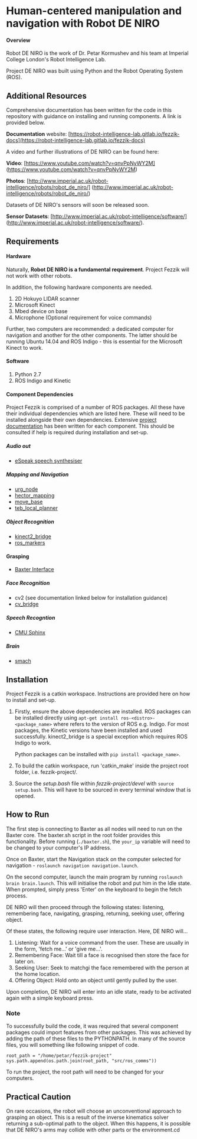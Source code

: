 # Human-centered manipulation and navigation with Robot DE NIRO

#### Overview

Robot DE NIRO is the work of Dr. Petar Kormushev and his team at Imperial College London's Robot Intelligence Lab.

Project DE NIRO was built using Python and the Robot Operating System (ROS).

## Additional Resources

Comprehensive documentation has been written for the code in this repository with guidance on installing and running components. A link is provided below.
         
**Documentation** website: [https://robot-intelligence-lab.gitlab.io/fezzik-docs](https://robot-intelligence-lab.gitlab.io/fezzik-docs)

A video and further illustrations of DE NIRO can be found here:

**Video**: [https://www.youtube.com/watch?v=qnvPpNyWY2M] (https://www.youtube.com/watch?v=qnvPpNyWY2M)

**Photos**: [http://www.imperial.ac.uk/robot-intelligence/robots/robot_de_niro/] (http://www.imperial.ac.uk/robot-intelligence/robots/robot_de_niro/)

Datasets of DE NIRO's sensors will soon be released soon.

**Sensor Datasets**: [http://www.imperial.ac.uk/robot-intelligence/software/] (http://www.imperial.ac.uk/robot-intelligence/software/).

## Requirements

#### Hardware
Naturally, **Robot DE NIRO is a fundamental requirement**. Project Fezzik will not work with other robots.

In addition, the following hardware components are needed.
1. 2D Hokuyo LIDAR scanner
2. Microsoft Kinect
3. Mbed device on base
4. Microphone (Optional requirement for voice commands)

Further, two computers are recommended: a dedicated computer for navigation and another for the other components. The latter should be
running Ubuntu 14.04 and ROS Indigo - this is essential for the Microsoft Kinect to work.

#### Software
1. Python 2.7
2. ROS Indigo and Kinetic

#### Component Dependencies

Project Fezzik is comprised of a number of ROS packages. All these have their individual dependencies which are listed here. These will
need to be installed alongside their own dependencies. Extensive [project documentation](https://robot-intelligence-lab.gitlab.io/fezzik-docs)
has been written for each component. This should be consulted if help is required during installation and set-up.

##### Audio out
* [eSpeak speech synthesiser](http://espeak.sourceforge.net/)

##### Mapping and Navigation
* [urg_node](http://wiki.ros.org/urg_node)
* [hector_mapping](http://wiki.ros.org/hector_mapping)
* [move_base](http://wiki.ros.org/move_base)
* [teb_local_planner](http://wiki.ros.org/teb_local_planner)

##### Object Recognition
* [kinect2_bridge](https://github.com/code-iai/iai_kinect2/tree/master/kinect2_bridge)
* [ros_markers](https://github.com/chili-epfl/ros_markers)

#### Grasping
* [Baxter Interface](http://api.rethinkrobotics.com/baxter_interface/html/index.html)

##### Face Recognition
* cv2 (see documentation linked below for installation guidance)
* [cv_bridge](http://wiki.ros.org/cv_bridge)

##### Speech Recogntion
* [CMU Sphinx](https://cmusphinx.github.io/wiki/tutorialpocketsphinx/)

##### Brain
* [smach](http://wiki.ros.org/smach)

## Installation

Project Fezzik is a catkin workspace. Instructions are provided here on how to install and set-up.

1. Firstly, ensure the above dependencies are installed. ROS packages can be installed directly using `apt-get install ros-<distro>-<package_name>`
where <distro> refers to the version of ROS e.g. Indigo. For most packages, the Kinetic versions have been installed and used successfully. kinect2_bridge
is a special exception which requires ROS Indigo to work.

    Python packages can be installed with `pip install <package_name>`.

2. To build the catkin workspace, run 'catkin_make' inside the project root folder, i.e. fezzik-project/.
3. Source the *setup.bash* file within *fezzik-project/devel* with `source setup.bash`. This will have to be sourced in every terminal window that is opened.

## How to Run

The first step is connecting to Baxter as all nodes will need to run on the Baxter core. The baxter.sh script in the root folder provides this functionality.
Before running (`./baxter.sh`), the `your_ip` variable will need to be changed to your computer's IP address.

Once on Baxter, start the Navigation stack on the computer selected for navigation - `roslaunch navigation navigation.launch`.

On the second computer, launch the main program by running `roslaunch brain brain.launch`.
This will initialise the robot and put him in the Idle state. When prompted, simply press 'Enter' on the keyboard to begin the fetch process.

DE NIRO will then proceed through the following states: listening, remembering face, navigating, grasping, returning, seeking user, offering object.

Of these states, the following require user interaction. Here, DE NIRO will...
1. Listening: Wait for a voice command from the user. These are usually in the form, 'fetch me...' or 'give me...'.
2. Remembering Face: Wait till a face is recognised then store the face for later on.
3. Seeking User: Seek to matchgi the face remembered with the person at the home location.
4. Offering Object: Hold onto an object until gently pulled by the user.

Upon completion, DE NIRO will enter into an idle state, ready to be activated again with a simple keyboard press.

### Note

To successfully build the code, it was required that several component packages could import features from other packages. This was achieved
by adding the path of these files to the PYTHONPATH. In many of the source files, you will something like following snippet of code.

```
root_path = "/home/petar/fezzik-project"
sys.path.append(os.path.join(root_path, "src/ros_comms"))
```

To run the project, the root path will need to be changed for your computers.

## Practical Caution

On rare occasions, the robot will choose an unconventional approach to grasping an object. This is a result of the inverse kinematics solver returning
a sub-optimal path to the object. When this happens, it is possible that DE NIRO's arms may collide with other parts or the environment.cd


